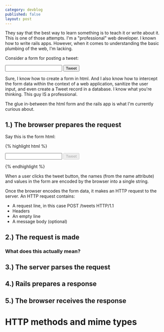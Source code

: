 ```yaml
---
category: devblog
published: false
layout: post
---
```


They say that the best way to learn something is to teach it or write about it.  This is one of those attempts.  I'm a "professional" web developer.  I known how to write rails apps.  However, when it comes to understanding the basic plumbing of the web, I'm lacking.

Consider a form for posting a tweet:

<form action="/tweets" method="post">
  <input type="text" name="tweet_body" />
  <input type="submit" value="Tweet" />
</form>

Sure, I know how to create a form in html.  And I also know how to intercept the form data within the context of a web application, sanitize the user input, and even create a Tweet record in a database.  I know what you're thinking.  This guy IS a professional.

The glue in-between the html form and the rails app is what I'm currently curious about.

## 1.) The browser prepares the request
Say this is the form html:

  {% highlight html %}
  <form action="/tweets" method="post">
    <input type="text" name="tweet_body" />
    <input type="submit" value="Tweet" disabled="disabled" />
  </form>
  {% endhighlight %}

When a user clicks the tweet button, the names (from the name attribute) and values in the form are encoded by the browser into a single string.

Once the browser encodes the form data, it makes an HTTP request to the server.
An HTTP request contains:
* A request line, in this case POST /tweets HTTP/1.1
* Headers
* An empty line
* A message body (optional)

## 2.) The request is made



### What does this actually mean?

## 3.) The server parses the request
## 4.) Rails prepares a response
## 5.) The browser receives the response

# HTTP methods and mime types
